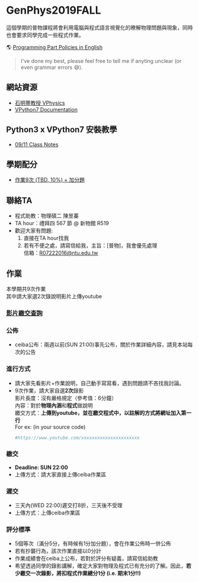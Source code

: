 # GenPhys2019FALL
這個學期的普物課程將會利用電腦與程式語言視覺化的暸解物理問題與現象，同時也會要求同學完成一些程式作業。 

:earth_americas: [Programming Part Policies in English](https://github.com/janice-cat/GenPhys2019FALL/blob/master/README-en.md)
> I've done my best, please feel free to tell me if anyting unclear (or even grammar errors :sweat_smile:).
  
## 網站資源  
+ [石明豐教授 VPhysics](http://tcjd71.wixsite.com/vpython)  
+ [VPython7 Documentation](http://www.glowscript.org/docs/VPythonDocs/index.html)  

## Python3 x VPython7 安裝教學  
+ [09/11 Class Notes](https://github.com/janice-cat/GenPhys2019FALL/blob/master/Installation.md)  
  
## 學期配分
+ [作業9次 (TBD, 10%) + 加分題](https://github.com/janice-cat/GenPhys2019FALL/blob/master/README.md#作業)  
  
## 聯絡TA  
* 程式助教：物理碩二 陳昱蓁  
* TA hour：禮拜四 567 節 @ 新物館 R519  
* 歡迎大家有問題:  
  1. 直接在TA hour找我  
  2. 若有不便之處，請寫信給我，主旨：[普物]，我會優先處理  
     信箱：R07222016@ntu.edu.tw  
  
## 作業  
本學期共9次作業  
其中請大家選2次錄說明影片上傳youtube  
  
### [影片繳交查詢](https://github.com/janice-cat/GenPhys2019FALL/blob/master/VideoSummary.csv)  
  
### 公佈  
+ ceiba公布：兩週以前(SUN 21:00)事先公布，關於作業詳細內容，請見本站每次的公告  
  
### 進行方式  
+ 請大家先看影片+作業說明，自己動手寫寫看，遇到問題請不吝找我討論。  
+ 9次作業，請大家自選**2次**錄影  
  影片長度：沒有嚴格規定（參考值：6分鐘）  
  內容：對於**物理內涵**和**程式**做說明  
  繳交方式：**上傳到youtube，並在繳交程式中，以註解的方式將網址加入第一行**  
  For ex: (in your source code)  
  ```python
  #https://www.youtube.com/xxxxxxxxxxxxxxxxxxxxxx
  ```
  
### 繳交  
+ **Deadline: SUN 22:00**  
+ 上傳方式：請大家直接上傳ceiba作業區  
  
### 遲交  
+ 三天內(WED 22:00)遲交打8折，三天後不受理   
+ 上傳方式：上傳ceiba作業區  
  
### 評分標準  
+ 5個等次（滿分5分，有時候有1分加分題），會在作業公佈時一併公佈  
+ 若有抄襲行為，該次作業直接以0分計  
+ 作業成績會在ceiba上公布，若對於評分有疑義，請寫信給助教  
+ 希望透過同學的錄影講解，確定大家對物理及程式已有充分的了解。因此，**若少繳交一次錄影，將扣程式作業總分1分 (i\.e\. 期末1分!!)**  
